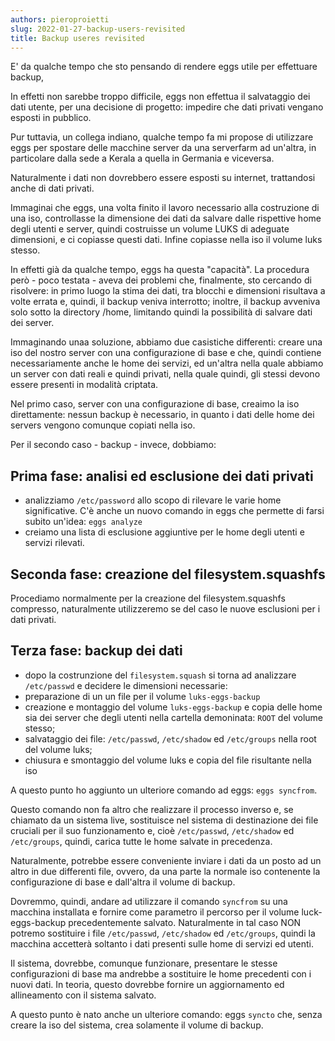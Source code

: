```yaml
---
authors: pieroproietti
slug: 2022-01-27-backup-users-revisited
title: Backup useres revisited
---
```



E' da qualche tempo che sto pensando di rendere eggs utile per effettuare backup,

In effetti non sarebbe troppo difficile, eggs non effettua il salvataggio dei dati utente, per una decisione di progetto: impedire che dati privati vengano esposti in pubblico.

Pur tuttavia, un collega indiano, qualche tempo fa mi propose di utilizzare eggs per spostare delle macchine server da una serverfarm ad un'altra, in particolare dalla sede a Kerala a quella in Germania e viceversa.

Naturalmente i dati non dovrebbero essere esposti su internet, trattandosi anche di dati privati.

Immaginai che eggs, una volta finito il lavoro necessario alla costruzione di una iso, controllasse la dimensione dei dati da salvare dalle rispettive home degli utenti e server, quindi costruisse un volume LUKS di adeguate dimensioni, e ci copiasse questi dati. Infine copiasse nella iso il volume luks stesso.

In effetti già da qualche tempo, eggs ha questa "capacità". La procedura però - poco testata - aveva dei problemi che, finalmente, sto cercando di risolvere: in primo luogo la stima dei dati, tra blocchi e dimensioni risultava a volte errata e, quindi, il backup veniva interrotto; inoltre, il backup avveniva solo sotto la directory /home, limitando quindi la possibilità di salvare dati dei server.

Immaginando unaa soluzione, abbiamo due casistiche differenti: creare una iso del nostro server con una configurazione di base e che, quindi contiene necessariamente anche le home dei servizi, ed un'altra nella quale abbiamo un server con dati reali e quindi privati, nella quale quindi, gli stessi devono essere presenti in modalità criptata.

Nel primo caso, server con una configurazione di base, creaimo la iso direttamente: nessun backup è necessario, in quanto i dati delle home dei servers vengono comunque copiati nella iso.

Per il secondo caso - backup - invece, dobbiamo:

## Prima fase: analisi ed esclusione dei dati privati
* analizziamo ```/etc/password``` allo scopo di rilevare le varie home significative. C'è anche un nuovo comando in eggs che permette di farsi subito un'idea: ```eggs analyze```
* creiamo una lista di esclusione aggiuntive per le home degli utenti e servizi rilevati.

## Seconda fase: creazione del filesystem.squashfs
Procediamo normalmente per la creazione del filesystem.squashfs compresso, naturalmente utilizzeremo se del caso le nuove esclusioni per i dati privati.

## Terza fase: backup dei dati
* dopo la costrunzione del ```filesystem.squash``` si torna ad analizzare ```/etc/passwd``` e decidere le dimensioni necessarie:
* preparazione di un un file per il volume ```luks-eggs-backup```
* creazione e montaggio del volume ```luks-eggs-backup``` e copia delle home sia dei server che degli utenti nella cartella demoninata: ```ROOT``` del volume stesso;
* salvataggio dei file: ```/etc/passwd```, ```/etc/shadow``` ed ```/etc/groups``` nella root del volume luks;
* chiusura e smontaggio del volume luks e copia del file risultante nella iso

A questo punto ho aggiunto un ulteriore comando ad eggs: ```eggs syncfrom```.

Questo comando non fa altro che realizzare il processo inverso e, se chiamato da un sistema live, sostituisce nel sistema di destinazione dei file cruciali per il suo funzionamento e, cioè ```/etc/passwd```, ```/etc/shadow``` ed ```/etc/groups```, quindi, carica tutte le home salvate in precedenza.

Naturalmente, potrebbe essere conveniente inviare i dati da un posto ad un altro in due differenti file, ovvero, da una parte la normale iso contenente la configurazione di base e dall'altra il volume di backup.

Dovremmo, quindi, andare ad utilizzare il comando ```syncfrom``` su una macchina installata e fornire come parametro il percorso per il volume luck-eggs-backup precedentemente salvato. Naturalmente in tal caso NON potremo sostituire i file  ```/etc/passwd```, ```/etc/shadow``` ed ```/etc/groups```, quindi la macchina accetterà soltanto i dati presenti sulle home di servizi ed utenti.

Il sistema, dovrebbe, comunque funzionare, presentare le stesse configurazioni di base ma andrebbe a sostituire le home precedenti con i nuovi dati. In teoria, questo dovrebbe fornire un aggiornamento ed allineamento con il sistema salvato.

A questo punto è nato anche un ulteriore comando: eggs ```syncto``` che, senza creare la iso del sistema, crea solamente il volume di backup.


